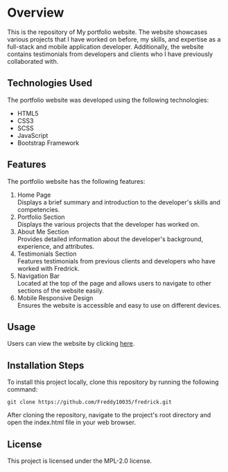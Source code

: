# Overview
This is the repository of My portfolio website. The website showcases various projects that I have worked on before, my skills, and expertise as a full-stack and mobile application developer. Additionally, the website contains testimonials from developers and clients who I have previously collaborated with.

## Technologies Used
The portfolio website was developed using the following technologies:

- HTML5
- CSS3
- SCSS
- JavaScript
- Bootstrap Framework

## Features
The portfolio website has the following features:

1. Home Page <br>
Displays a brief summary and introduction to the developer's skills and competencies.
2. Portfolio Section <br>
Displays the various projects that the developer has worked on.
3. About Me Section <br>
Provides detailed information about the developer's background, experience, and attributes.
4. Testimonials Section <br>
Features testimonials from previous clients and developers who have worked with Fredrick.
5. Navigation Bar <br>
Located at the top of the page and allows users to navigate to other sections of the website easily.
6. Mobile Responsive Design <br>
Ensures the website is accessible and easy to use on different devices.

## Usage
Users can view the website by clicking [here](https://fredrick-ochieng.netlify.app).

## Installation Steps
To install this project locally, clone this repository by running the following command:

    git clone https://github.com/Freddy10035/fredrick.git

After cloning the repository, navigate to the project's root directory and open the index.html file in your web browser.

## License
This project is licensed under the MPL-2.0 license.